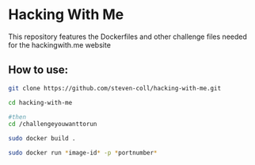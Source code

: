 # Hacking With Me

This repository features the Dockerfiles and other challenge files needed for the hackingwith.me website 

## How to use:

````bash
git clone https://github.com/steven-coll/hacking-with-me.git

cd hacking-with-me

#then
cd /challengeyouwanttorun

sudo docker build .

sudo docker run *image-id* -p *portnumber*
````
